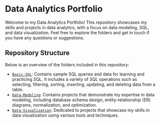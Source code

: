 # Data Analytics Portfolio

Welcome to my Data Analytics Portfolio! This repository showcases my skills and projects in data analytics, with a focus on data modeling, SQL, and data visualization. Feel free to explore the folders and get in touch if you have any questions or suggestions.

## Repository Structure

Below is an overview of the folders included in this repository:

- [`Basic-SQL`](./Basic-SQL): Contains sample SQL queries and data for learning and practicing SQL. It includes a variety of SQL operations such as selecting, filtering, sorting, inserting, updating, and deleting data from a table.
- [`Data-Modeling`](./Data-Modeling): Contains projects that demonstrate my expertise in data modeling, including database schema design, entity-relationship (ER) diagrams, normalization, and optimization.
- [`Data-Visualization`](./Data-Visualization): Dedicated to projects that showcase my skills in data visualization using various tools and techniques.
